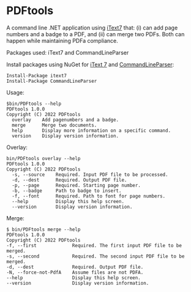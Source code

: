 # PDFtools

A command line .NET application using [iText7](https://github.com/itext/itext7-dotnet) that:
(i) can add page numbers and a badge to a PDF, and (ii) can merge two PDFs. Both can happen while maintaining PDFa compliance.

Packages used: iText7 and CommandLineParser

Install packages using NuGet for [iText 7](https://www.nuget.org/packages/itext7) and [CommandLineParser](https://www.nuget.org/packages/CommandLineParser):
```
Install-Package itext7
Install-Package CommandLineParser
```

Usage:
```
$bin/PDFtools --help
PDFtools 1.0.0
Copyright (C) 2022 PDFtools
  overlay    Add pagenumbers and a badge.
  merge      Merge two documents.
  help       Display more information on a specific command.
  version    Display version information.
```

Overlay:
```
bin/PDFtools overlay --help
PDFtools 1.0.0
Copyright (C) 2022 PDFtools
  -s, --source    Required. Input PDF file to be processed.
  -d, --dest      Required. Output PDF file.
  -p, --page      Required. Starting page number.
  -b, --badge     Path to badge to insert.
  -f, --font      Required. Path to font for page numbers.
  --help          Display this help screen.
  --version       Display version information.
```
  
  Merge:
  ```
  $ bin/PDFtools merge --help
PDFtools 1.0.0
Copyright (C) 2022 PDFtools
  -f, --first             Required. The first input PDF file to be merged.
  -s, --second            Required. The second input PDF file to be merged.
  -d, --dest              Required. Output PDF file.
  -N, --force-not-PdfA    Assume files are not PDFA.
  --help                  Display this help screen.
  --version               Display version information.
```
